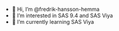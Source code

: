 - 👋 Hi, I’m @fredrik-hansson-hemma
- 👀 I’m interested in SAS 9.4 and SAS Viya
- 🌱 I’m currently learning SAS Viya

<!---
fredrik-hansson-hemma/fredrik-hansson-hemma is a ✨ special ✨ repository because its `README.md` (this file) appears on your GitHub profile.
You can click the Preview link to take a look at your changes.
--->
